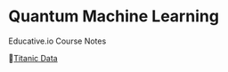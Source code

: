 # Quantum Machine Learning 

Educative.io Course Notes

🔗[Titanic Data](https://www.kaggle.com/datasets/eigenscribe/titanic-passengers?select=test.csv)
